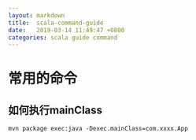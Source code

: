 ```yaml
---
layout: markdown
title:  scala-command-guide
date:   2019-03-14 11:49:47 +0800
categories: scala guide command
---
```



# 常用的命令
## 如何执行mainClass
```
mvn package exec:java -Dexec.mainClass=com.xxxx.App
```
